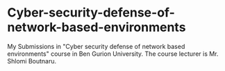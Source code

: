 # Cyber-security-defense-of-network-based-environments
My Submissions in "Cyber security defense of network based environments" course in Ben Gurion University.
The course lecturer is Mr. Shlomi Boutnaru.
